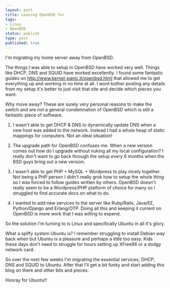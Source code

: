 ```yaml
---
layout: post
title: Leaving OpenBSD for
tags:
- Linux
- OpenBSD
status: publish
type: post
published: true
---
```

I'm migrating my home server away from OpenBSD.

The things I was able to setup in OpenBSD have worked very well. Things like
DHCP, DNS and SQUID have worked excellently. I found some fantastic guides on
http://www.kernel-panic.it/openbsd.html that allowed me to
get everything up and working in no time at all. I wont bother posting any
details from my setup it's better to just visit that site and decide which
pieces you want.

Why move away? These are surely very personal reasons to make the switch and are
not a general condemnation of OpenBSD which is still a fantastic piece of
software.

 1. I wasn't able to get DHCP &amp; DNS to dynamically update DNS when a new host
   was added to the network. Instead I had a whole heap of static mappings for
   computers. Not an ideal situation!

 2. The upgrade path for OpenBSD confuses me. When a new version comes out how do
	I upgrade without nuking all my local configuration? I really don't want to
	go back through the setup every 6 months when the BSD guys bring out a new
	version.

 3. I wasn't able to get PHP + MySQL + Wordpress to play nicely together. Not
	being a PHP person I didn't really grok how to setup the whole thing so I
	was forced to follow guides written by others. OpenBSD doesn't really seem
	to be a Wordpress/PHP platform of choice for many so I struggled to find
	accurate docs on what to do.

 4. I wanted to add new services to the server like Ruby/Rails, Java/EE,
 Python/Django and Erlang/OTP. Doing all this and keeping it current on OpenBSD
 is more work that I was willing to expend.

So the solution I'm turning to is Linux and specifically Ubuntu in all it's glory.

What a spiffy system Ubuntu is? I remember struggling to install Debian way back
when but Ubuntu is a pleasure and perhaps a little too easy. Kids these days
don't need to struggle for hours setting up XFree86 or a dodgy network card.

So over the next few weeks I'm migrating the essential services, DHCP, DNS and
SQUID to Ubuntu. After that I'll get a bit funky and start adding this blog on
there and other bits and pieces.

Hooray for Ubuntu!!
